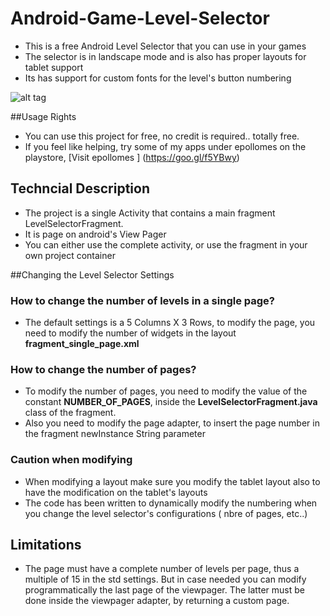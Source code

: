 # Android-Game-Level-Selector
* This is a free Android Level Selector that you can use in your games
* The selector is in landscape mode and is also has proper layouts for tablet support
* Its has support for custom fonts for the level's button numbering

![alt tag](https://github.com/erahal/Android-Game-Level-Selector/blob/master/GenericLevelSelector/levelSelector.gif)


##Usage Rights
* You can use this project for free, no credit is required.. totally free.
* If you feel like helping, try some of my apps under epollomes on the playstore, [Visit epollomes ] (https://goo.gl/f5YBwy)

## Techncial Description
* The project is a single Activity that contains a main fragment LevelSelectorFragment.
* It is page on android's View Pager
* You can either use the complete activity, or use the fragment in your own project container

##Changing the Level Selector Settings
### How to change the number of levels in a single page? 
* The default settings is a 5 Columns X 3 Rows, to modify the page, you need to modify the number of widgets in the layout **fragment_single_page.xml**

### How to change the number of pages?
* To modify the number of pages, you need to modify the value of the constant **NUMBER_OF_PAGES**, inside the **LevelSelectorFragment.java** class of the fragment.
* Also you need to modify the page adapter, to insert the page number in the fragment newInstance String parameter

### Caution when modifying
* When modifying a layout make sure you modify the tablet layout also to have the modification on the tablet's layouts
* The code has been written to dynamically modify the numbering when you change the level selector's configurations ( nbre of pages, etc..)

## Limitations
* The page must have a complete number of levels per page, thus a multiple of 15 in the std settings. But in case needed you can modify programmatically the last page of the viewpager. The latter must be done inside the viewpager adapter, by returning a custom page.
